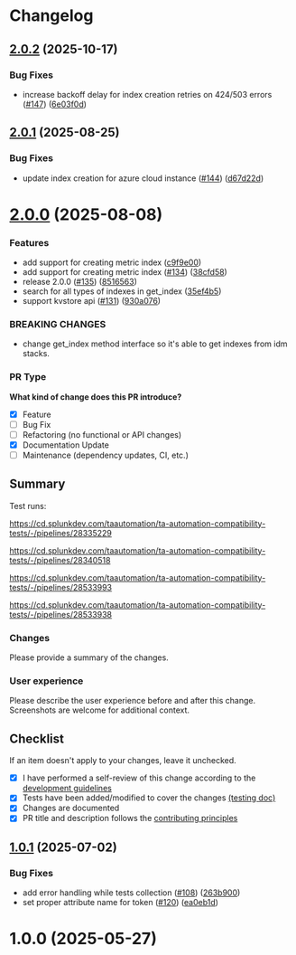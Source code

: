 # Changelog

## [2.0.2](https://github.com/splunk/addonfactory-ucc-test/compare/v2.0.1...v2.0.2) (2025-10-17)


### Bug Fixes

* increase backoff delay for index creation retries on 424/503 errors ([#147](https://github.com/splunk/addonfactory-ucc-test/issues/147)) ([6e03f0d](https://github.com/splunk/addonfactory-ucc-test/commit/6e03f0d09d656d23e93b6b793515913a1a19c486))

## [2.0.1](https://github.com/splunk/addonfactory-ucc-test/compare/v2.0.0...v2.0.1) (2025-08-25)


### Bug Fixes

* update index creation for azure cloud instance ([#144](https://github.com/splunk/addonfactory-ucc-test/issues/144)) ([d67d22d](https://github.com/splunk/addonfactory-ucc-test/commit/d67d22dde9628e984d2551e62e45c691fb736d22))

# [2.0.0](https://github.com/splunk/addonfactory-ucc-test/compare/v1.0.1...v2.0.0) (2025-08-08)


### Features

* add support for creating metric index ([c9f9e00](https://github.com/splunk/addonfactory-ucc-test/commit/c9f9e003e2b42d4dc1b5f973432f4b9ba926fca9))
* add support for creating metric index ([#134](https://github.com/splunk/addonfactory-ucc-test/issues/134)) ([38cfd58](https://github.com/splunk/addonfactory-ucc-test/commit/38cfd582910b7c74bbc4388510dd0870b78d4f99))
* release 2.0.0 ([#135](https://github.com/splunk/addonfactory-ucc-test/issues/135)) ([8516563](https://github.com/splunk/addonfactory-ucc-test/commit/85165635e83198e275b8b58022ceb16b7fe62dd2))
* search for all types of indexes in get_index ([35ef4b5](https://github.com/splunk/addonfactory-ucc-test/commit/35ef4b55ddd12bf77399cfdc6e3a54afc745adc6))
* support kvstore api ([#131](https://github.com/splunk/addonfactory-ucc-test/issues/131)) ([930a076](https://github.com/splunk/addonfactory-ucc-test/commit/930a0760a3debc57ce75e1ab4dac810171e60961))


### BREAKING CHANGES

* change get_index method interface so it's able to get
indexes from idm stacks.

### PR Type

**What kind of change does this PR introduce?**
* [X] Feature
* [ ] Bug Fix
* [ ] Refactoring (no functional or API changes)
* [X] Documentation Update
* [ ] Maintenance (dependency updates, CI, etc.)

## Summary

Test runs:

https://cd.splunkdev.com/taautomation/ta-automation-compatibility-tests/-/pipelines/28335229

https://cd.splunkdev.com/taautomation/ta-automation-compatibility-tests/-/pipelines/28340518

https://cd.splunkdev.com/taautomation/ta-automation-compatibility-tests/-/pipelines/28533993

https://cd.splunkdev.com/taautomation/ta-automation-compatibility-tests/-/pipelines/28533938
### Changes

Please provide a summary of the changes.

### User experience

Please describe the user experience before and after this change.
Screenshots are welcome for additional context.

## Checklist

If an item doesn't apply to your changes, leave it unchecked.

* [X] I have performed a self-review of this change according to the
[development
guidelines](https://splunk.github.io/addonfactory-ucc-test/contributing/#development-guidelines)
* [X] Tests have been added/modified to cover the changes [(testing
doc)](https://splunk.github.io/addonfactory-ucc-test/contributing/#build-and-test)
* [X] Changes are documented
* [X] PR title and description follows the [contributing
principles](https://splunk.github.io/addonfactory-ucc-test/contributing/#pull-requests)

## [1.0.1](https://github.com/splunk/addonfactory-ucc-test/compare/v1.0.0...v1.0.1) (2025-07-02)


### Bug Fixes

* add error handling while tests collection ([#108](https://github.com/splunk/addonfactory-ucc-test/issues/108)) ([263b900](https://github.com/splunk/addonfactory-ucc-test/commit/263b900e885901acb99ea9a3d2e99fa4047c257e))
* set proper attribute name for token ([#120](https://github.com/splunk/addonfactory-ucc-test/issues/120)) ([ea0eb1d](https://github.com/splunk/addonfactory-ucc-test/commit/ea0eb1d81045120f37ab1af87a2a2c2205ec36c4))

# 1.0.0 (2025-05-27)
